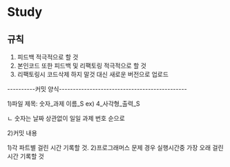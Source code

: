 # Study


규칙
----------------------------------------------------------------
1. 피드백 적극적으로 할 것
2. 본인코드 또한 피드백 및 리팩토링 적극적으로 할 것
3. 리팩토링시 코드삭제 하지 말것 대신 새로운 버전으로 업로드

----------커밋 양식----------------------------------------------


1)파일 제목: 숫자_과제 이름_S
ex) 4_사각형_출력_S

ㄴ 숫자는 날짜 상관없이 일일 과제 번호 순으로 

2)커밋 내용

1)각 파트별 걸린 시간 기록할 것.
2)프로그래머스 문제 경우 실행시간중 가장 오래 걸린 시간 기록할 것

